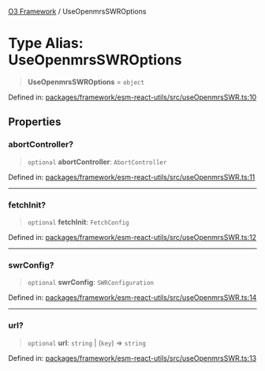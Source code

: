 [O3 Framework](../API.md) / UseOpenmrsSWROptions

# Type Alias: UseOpenmrsSWROptions

> **UseOpenmrsSWROptions** = `object`

Defined in: [packages/framework/esm-react-utils/src/useOpenmrsSWR.ts:10](https://github.com/openmrs/openmrs-esm-core/blob/18d2874f03a33a6ab8295af0e87ac97fdd150718/packages/framework/esm-react-utils/src/useOpenmrsSWR.ts#L10)

## Properties

### abortController?

> `optional` **abortController**: `AbortController`

Defined in: [packages/framework/esm-react-utils/src/useOpenmrsSWR.ts:11](https://github.com/openmrs/openmrs-esm-core/blob/18d2874f03a33a6ab8295af0e87ac97fdd150718/packages/framework/esm-react-utils/src/useOpenmrsSWR.ts#L11)

***

### fetchInit?

> `optional` **fetchInit**: `FetchConfig`

Defined in: [packages/framework/esm-react-utils/src/useOpenmrsSWR.ts:12](https://github.com/openmrs/openmrs-esm-core/blob/18d2874f03a33a6ab8295af0e87ac97fdd150718/packages/framework/esm-react-utils/src/useOpenmrsSWR.ts#L12)

***

### swrConfig?

> `optional` **swrConfig**: `SWRConfiguration`

Defined in: [packages/framework/esm-react-utils/src/useOpenmrsSWR.ts:14](https://github.com/openmrs/openmrs-esm-core/blob/18d2874f03a33a6ab8295af0e87ac97fdd150718/packages/framework/esm-react-utils/src/useOpenmrsSWR.ts#L14)

***

### url?

> `optional` **url**: `string` \| (`key`) => `string`

Defined in: [packages/framework/esm-react-utils/src/useOpenmrsSWR.ts:13](https://github.com/openmrs/openmrs-esm-core/blob/18d2874f03a33a6ab8295af0e87ac97fdd150718/packages/framework/esm-react-utils/src/useOpenmrsSWR.ts#L13)
